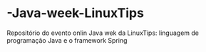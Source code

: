 # -Java-week-LinuxTips
Repositório do evento onlin Java wek da LinuxTips:  linguagem de programação Java e o framework Spring
